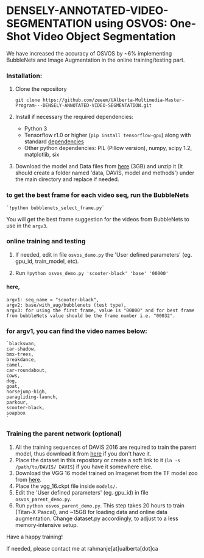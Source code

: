 # DENSELY-ANNOTATED-VIDEO-SEGMENTATION using OSVOS: One-Shot Video Object Segmentation

We have increased the accuracy of OSVOS by ~6% implementing BubbleNets and Image Augmentation in the online training/testing part.

### Installation:
1. Clone the repository
   ```Shell
   git clone https://github.com/zeeem/UAlberta-Multimedia-Master-Program---DENSELY-ANNOTATED-VIDEO-SEGMENTATION.git
   ```
2. Install if necessary the required dependencies:
   
   - Python 3
   - Tensorflow r1.0 or higher (`pip install tensorflow-gpu`) along with standard [dependencies](https://www.tensorflow.org/install/install_linux)
   - Other python dependencies: PIL (Pillow version), numpy, scipy 1.2, matplotlib, six
   
3. Download the model and Data files from [here](https://drive.google.com/file/d/1PPPsyiLB3gr1TJL9PZXtC8YsYUL8mC2k/view?usp=sharing) (3GB) and unzip it (It should create a folder named 'data, DAVIS, model and methods') under the main directory and replace if needed.


### to get the best frame for each video seq, run the BubbleNets
	`!python bubblenets_select_frame.py`
You will get the best frame suggestion for the videos from BubbleNets to use in the `argv3`.


### online training and testing
1. If needed, edit in file `osvos_demo.py` the 'User defined parameters' (eg. gpu_id, train_model, etc).

2. Run 
	`!python osvos_demo.py 'scooter-black' 'base' '00000'`
	
	
#### here, 
	argv1: seq_name = "scooter-black",
	argv2: base/with_aug/bubblenets (test type),
	argv3: for using the first frame, value is "00000" and for best frame from bubbleNets value should be the frame number i.e. "00032".

### for argv1, you can find the video names below:
	`blackswan,
	car-shadow,
	bmx-trees,
	breakdance,
	camel,
	car-roundabout,
	cows,
	dog,
	goat,
	horsejump-high,
	paragliding-launch,
	parkour,
	scooter-black,
	soapbox
	`

### Training the parent network (optional)
1. All the training sequences of DAVIS 2016 are required to train the parent model, thus download it from [here](https://graphics.ethz.ch/Downloads/Data/Davis/DAVIS-data.zip) if you don't have it. 
2. Place the dataset in this repository or create a soft link to it (`ln -s /path/to/DAVIS/ DAVIS`) if you have it somewhere else.
3. Download the VGG 16 model trained on Imagenet from the TF model zoo from [here](http://download.tensorflow.org/models/vgg_16_2016_08_28.tar.gz).
4. Place the vgg_16.ckpt file inside `models/`.
5. Edit the 'User defined parameters' (eg. gpu_id) in file `osvos_parent_demo.py`.
6. Run `python osvos_parent_demo.py`. This step takes 20 hours to train (Titan-X Pascal), and ~15GB for loading data and online data augmentation. Change dataset.py accordingly, to adjust to a less memory-intensive setup.

Have a happy training!

If needed, please contact me at rahmanje[at]ualberta[dot]ca

